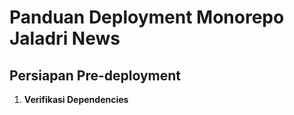 # Panduan Deployment Monorepo Jaladri News

## Persiapan Pre-deployment

1. **Verifikasi Dependencies**